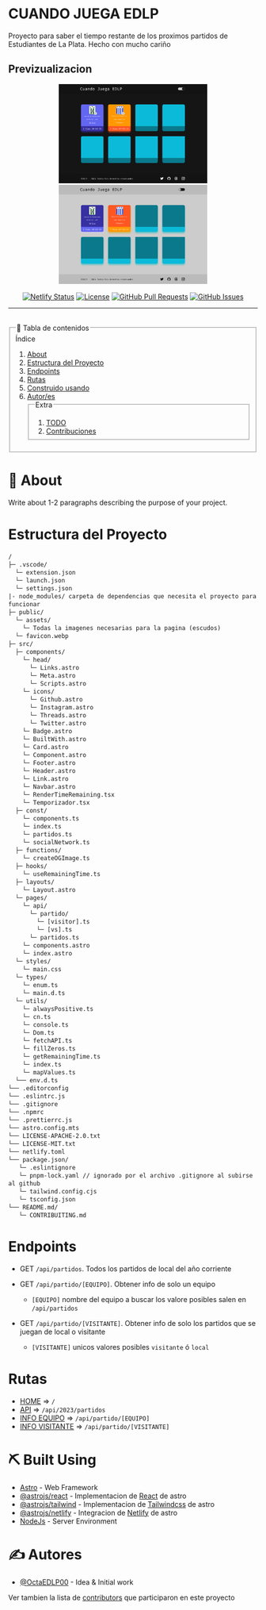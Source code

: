 <!--a href="https://cuando-juega-edlp.netlify.app" rel="noopener">
  <img width=200 height=200 src="./public/favicon.webp" alt="Project logo">
</a>-->
# CUANDO JUEGA EDLP

Proyecto para saber el tiempo restante de los proximos partidos de Estudiantes de La Plata.
Hecho con mucho cariño

## Previzualizacion

<div align=center>
  <img width=300 height=200 src="./Desktop - DarkMode.jpg" 
    alt="Previsualizacion del Dark Mode de la pagina" 
  />
  <br>
  <img width=300 height=200 src="./Desktop - LightMode.jpg"
    alt="Previsualizacion del Light Mode de la pagina"
  />
</div>

<div align="center">

[![Netlify Status](https://api.netlify.com/api/v1/badges/818d8c25-ecf0-4ab1-945e-0495ab7d083d/deploy-status)](https://app.netlify.com/sites/cuando-juega-edlp/deploys)
[![License](https://img.shields.io/badge/license-MIT-blue.svg)](/LICENSE)
[![GitHub Pull Requests](https://img.shields.io/github/issues-pr/OctaEDLP00/cuando-juega-edlp.svg)](https://github.com/kylelobo/The-Documentation-Compendium/pulls)
[![GitHub Issues](https://img.shields.io/github/issues/OctaEDLP00/cuando-juega-edlp.svg)](https://github.com/kylelobo/The-Documentation-Compendium/issues)

</div>

---

<br>

<fieldset>
  <legend>📝 Tabla de contenidos</legend>
  <span>Índice</span>
  <ol style="text-decoration: none;">
    <li>
      <a href='#about'>About</a>
    </li>
    <li>
      <a href='#project_structure'>Estructura del Proyecto</a>
    </li>
    <li>
      <a href='#endpoints'>Endpoints</a>
    </li>
    <li>
      <a href='#routes'>Rutas</a>
    </li>
    <li>
      <a href='#built_using'>Construido usando</a>
    </li>
    <li>
      <a href='#authors'>Autor/es</a>
    </li>
    <fieldset>
      <legend>Extra</legend>
      <ol style="text-decoration: none;" type=1>
        <li>
          <a href='../TODO.md'>TODO</a>
        </li>
        <li>
          <a href='../CONTRIBUITING.md'>Contribuciones</a>
        </li>
      </ol>
    </fieldset>
  </ol>
</fieldset>

# 🧐 About <a id="about"></a>

Write about 1-2 paragraphs describing the purpose of your project.

# Estructura del Proyecto <a id="project_structure"></a>

```
/
├─ .vscode/
  └─ extension.json
  └─ launch.json
  └─ settings.json
|- node_modules/ carpeta de dependencias que necesita el proyecto para funcionar
├─ public/
  └─ assets/
    └─ Todas la imagenes necesarias para la pagina (escudos)
  └─ favicon.webp
├─ src/
  ├─ components/
    └─ head/
      └─ Links.astro
      └─ Meta.astro
      └─ Scripts.astro
    └─ icons/
      └─ Github.astro
      └─ Instagram.astro
      └─ Threads.astro
      └─ Twitter.astro
    └─ Badge.astro
    └─ BuiltWith.astro
    └─ Card.astro
    └─ Component.astro
    └─ Footer.astro
    └─ Header.astro
    └─ Link.astro
    └─ Navbar.astro
    └─ RenderTimeRemaining.tsx
    └─ Temporizador.tsx
  ├─ const/
    └─ components.ts
    └─ index.ts
    └─ partidos.ts
    └─ socialNetwork.ts
  ├─ functions/
    └─ createOGImage.ts
  ├─ hooks/
    └─ useRemainingTime.ts
  ├─ layouts/
    └─ Layout.astro
  └─ pages/
    └─ api/
      └─ partido/
        └─ [visitor].ts
        └─ [vs].ts
      └─ partidos.ts
    └─ components.astro
    └─ index.astro
  └─ styles/
    └─ main.css
  └─ types/
    └─ enum.ts
    └─ main.d.ts
  └─ utils/
    └─ alwaysPositive.ts
    └─ cn.ts
    └─ console.ts
    └─ Dom.ts
    └─ fetchAPI.ts
    └─ fillZeros.ts
    └─ getRemainingTime.ts
    └─ index.ts
    └─ mapValues.ts
  └── env.d.ts
└── .editorconfig
└── .eslintrc.js
└── .gitignore
└── .npmrc
└── .prettierrc.js
└── astro.config.mts
└── LICENSE-APACHE-2.0.txt
└── LICENSE-MIT.txt
└── netlify.toml
└── package.json/
   └─ .eslintignore
   └─ pnpm-lock.yaml // ignorado por el archivo .gitignore al subirse al github
   └─ tailwind.config.cjs
   └─ tsconfig.json
└── README.md/
   └─ CONTRIBUITING.md
```

# Endpoints <a id="endpoints"></a>

- GET `/api/partidos`. Todos los partidos de local del año corriente

- GET `/api/partido/[EQUIPO]`. Obtener info de solo un equipo
  * `[EQUIPO]` nombre del equipo a buscar los valore posibles salen en `/api/partidos`

- GET `/api/partido/[VISITANTE]`. Obtener info de solo los partidos que se juegan de local o visitante
  * `[VISITANTE]` unicos valores posibles `visitante` ó `local`

# Rutas <a id="routes"></a>

- [HOME](https://cuando-juega-edlp.netlify.app) => `/`
- [API]((https://cuando-juega-edlp.netlify.app/api/partidos)) => `/api/2023/partidos`
- [INFO EQUIPO](https://cuando-juega-edlp.netlify.app/api/partido/[EQUIPO]) => `/api/partido/[EQUIPO]`
- [INFO VISITANTE](https://cuando-juega-edlp.netlify.app/api/partido/[VISITANTE]) => `/api/partido/[VISITANTE]`

# ⛏️ Built Using <a id="built_using"></a>

- [Astro](https://astro.build/) - Web Framework
- [@astrojs/react](https://docs.astro.build/integrations/react/) - Implementacion de [React](https://react.dev) de astro
- [@astrojs/tailwind](https://docs.astro.build/integrations/tailwind/) - Implementacion de [Tailwindcss](https://tailwindcss.com) de astro
- [@astrojs/netlify](https://docs.astro.build/integrations/netlify/) - Integracion de [Netlify](https://netlify.com) de astro
- [NodeJs](https://nodejs.org/en/) - Server Environment

# ✍️ Autores <a id="authors"></a>

- [@OctaEDLP00](https://github.com/OctaEDLP00) - Idea & Initial work

Ver tambien la lista de [contributors](https://github.com/OctaEDLP00/cuando-juega-edlp/contributors) que participaron en este proyecto

<!--
# 🎉 Agradecimientos <a id="acknowledgement"></a>

- Hat tip to anyone whose code was used
- Inspiration
- References:
 - [Estudiantes de la Plata](https://estudiantesdelaplata.com/) -->
